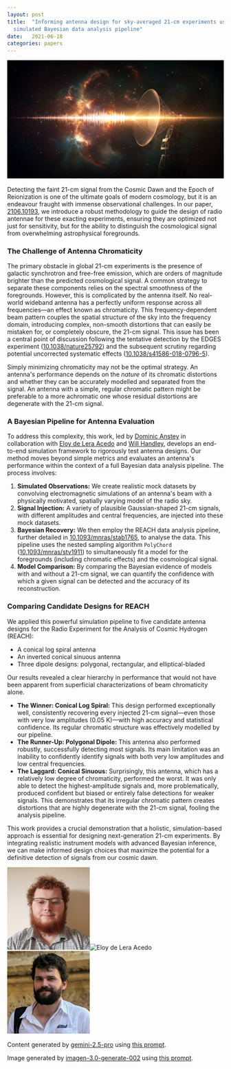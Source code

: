 ```yaml
---
layout: post
title:  "Informing antenna design for sky-averaged 21-cm experiments using a
  simulated Bayesian data analysis pipeline"
date:   2021-06-18
categories: papers
---
```

![AI generated image](/assets/images/posts/2021-06-18-2106.10193.png)

<!-- BEGINNING OF GENERATED POST -->
Detecting the faint 21-cm signal from the Cosmic Dawn and the Epoch of Reionization is one of the ultimate goals of modern cosmology, but it is an endeavour fraught with immense observational challenges. In our paper, [2106.10193](https://arxiv.org/abs/2106.10193), we introduce a robust methodology to guide the design of radio antennae for these exacting experiments, ensuring they are optimized not just for sensitivity, but for the ability to distinguish the cosmological signal from overwhelming astrophysical foregrounds.

### The Challenge of Antenna Chromaticity

The primary obstacle in global 21-cm experiments is the presence of galactic synchrotron and free-free emission, which are orders of magnitude brighter than the predicted cosmological signal. A common strategy to separate these components relies on the spectral smoothness of the foregrounds. However, this is complicated by the antenna itself. No real-world wideband antenna has a perfectly uniform response across all frequencies—an effect known as chromaticity. This frequency-dependent beam pattern couples the spatial structure of the sky into the frequency domain, introducing complex, non-smooth distortions that can easily be mistaken for, or completely obscure, the 21-cm signal. This issue has been a central point of discussion following the tentative detection by the EDGES experiment ([10.1038/nature25792](https://doi.org/10.1038/nature25792)) and the subsequent scrutiny regarding potential uncorrected systematic effects ([10.1038/s41586-018-0796-5](https://doi.org/10.1038/s41586-018-0796-5)).

Simply minimizing chromaticity may not be the optimal strategy. An antenna's performance depends on the *nature* of its chromatic distortions and whether they can be accurately modelled and separated from the signal. An antenna with a simple, regular chromatic pattern might be preferable to a more achromatic one whose residual distortions are degenerate with the 21-cm signal.

### A Bayesian Pipeline for Antenna Evaluation

To address this complexity, this work, led by [Dominic Anstey](https://willhandley.co.uk) in collaboration with [Eloy de Lera Acedo](https://www.phy.cam.ac.uk/directory/dr-eloy-de-lera-acedo) and [Will Handley](https://willhandley.co.uk), develops an end-to-end simulation framework to rigorously test antenna designs. Our method moves beyond simple metrics and evaluates an antenna's performance within the context of a full Bayesian data analysis pipeline. The process involves:

1.  **Simulated Observations:** We create realistic mock datasets by convolving electromagnetic simulations of an antenna's beam with a physically motivated, spatially varying model of the radio sky.
2.  **Signal Injection:** A variety of plausible Gaussian-shaped 21-cm signals, with different amplitudes and central frequencies, are injected into these mock datasets.
3.  **Bayesian Recovery:** We then employ the REACH data analysis pipeline, further detailed in [10.1093/mnras/stab1765](https://doi.org/10.1093/mnras/stab1765), to analyse the data. This pipeline uses the nested sampling algorithm `PolyChord` ([10.1093/mnras/stv1911](https://doi.org/10.1093/mnras/stv1911)) to simultaneously fit a model for the foregrounds (including chromatic effects) and the cosmological signal.
4.  **Model Comparison:** By comparing the Bayesian evidence of models with and without a 21-cm signal, we can quantify the confidence with which a given signal can be detected and the accuracy of its reconstruction.

### Comparing Candidate Designs for REACH

We applied this powerful simulation pipeline to five candidate antenna designs for the Radio Experiment for the Analysis of Cosmic Hydrogen (REACH):
*   A conical log spiral antenna
*   An inverted conical sinuous antenna
*   Three dipole designs: polygonal, rectangular, and elliptical-bladed

Our results revealed a clear hierarchy in performance that would not have been apparent from superficial characterizations of beam chromaticity alone.

*   **The Winner: Conical Log Spiral:** This design performed exceptionally well, consistently recovering every injected 21-cm signal—even those with very low amplitudes (0.05 K)—with high accuracy and statistical confidence. Its regular chromatic structure was effectively modelled by our pipeline.
*   **The Runner-Up: Polygonal Dipole:** This antenna also performed robustly, successfully detecting most signals. Its main limitation was an inability to confidently identify signals with both very low amplitudes and low central frequencies.
*   **The Laggard: Conical Sinuous:** Surprisingly, this antenna, which has a relatively low degree of chromaticity, performed the worst. It was only able to detect the highest-amplitude signals and, more problematically, produced confident but biased or entirely false detections for weaker signals. This demonstrates that its irregular chromatic pattern creates distortions that are highly degenerate with the 21-cm signal, fooling the analysis pipeline.

This work provides a crucial demonstration that a holistic, simulation-based approach is essential for designing next-generation 21-cm experiments. By integrating realistic instrument models with advanced Bayesian inference, we can make informed design choices that maximize the potential for a definitive detection of signals from our cosmic dawn.
<!-- END OF GENERATED POST -->

<img src="/assets/group/images/dominic_anstey.jpg" alt="Dominic Anstey" style="width: auto; height: 20vw;"><img src="https://www.astro.phy.cam.ac.uk/sites/default/files/styles/inline/public/images/profile/headshotlow.jpg?itok=RMrJ4zTa" alt="Eloy de Lera Acedo" style="width: auto; height: 20vw;"><img src="/assets/group/images/will_handley.jpg" alt="Will Handley" style="width: auto; height: 20vw;">

Content generated by [gemini-2.5-pro](https://deepmind.google/technologies/gemini/) using [this prompt](/prompts/content/2021-06-18-2106.10193.txt).

Image generated by [imagen-3.0-generate-002](https://deepmind.google/technologies/gemini/) using [this prompt](/prompts/images/2021-06-18-2106.10193.txt).